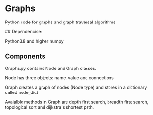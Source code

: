 # Graphs

Python code for graphs and graph traversal algorithms

## Dependencise:

Python3.8 and higher
numpy

## Components

Graphs.py contains Node and Graph classes.

Node has three objects: name, value and connections

Graph creates a graph of nodes (Node type) and stores in a dictionary called node_dict

Avaialble methods in Graph are depth first search, breadth first search, topological sort and dijkstra's shortest path.
